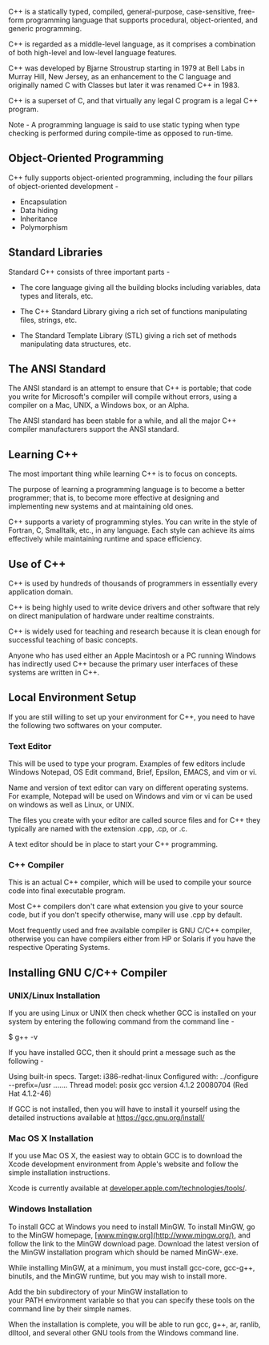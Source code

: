 C++ is a statically typed, compiled, general-purpose, case-sensitive, free-form programming language that supports procedural, object-oriented, and generic programming.

C++ is regarded as a middle-level language, as it comprises a combination of both high-level and low-level language features.

C++ was developed by Bjarne Stroustrup starting in 1979 at Bell Labs in Murray Hill, New Jersey, as an enhancement to the C language and originally named C with Classes but later it was renamed C++ in 1983.

C++ is a superset of C, and that virtually any legal C program is a legal C++ program.

Note - A programming language is said to use static typing when type checking is performed during compile-time as opposed to run-time.

Object-Oriented Programming
---------------------------

C++ fully supports object-oriented programming, including the four pillars of object-oriented development -

-   Encapsulation
-   Data hiding
-   Inheritance
-   Polymorphism

Standard Libraries
------------------

Standard C++ consists of three important parts -

-   The core language giving all the building blocks including variables, data types and literals, etc.

-   The C++ Standard Library giving a rich set of functions manipulating files, strings, etc.

-   The Standard Template Library (STL) giving a rich set of methods manipulating data structures, etc.

The ANSI Standard
-----------------

The ANSI standard is an attempt to ensure that C++ is portable; that code you write for Microsoft's compiler will compile without errors, using a compiler on a Mac, UNIX, a Windows box, or an Alpha.

The ANSI standard has been stable for a while, and all the major C++ compiler manufacturers support the ANSI standard.

Learning C++
------------

The most important thing while learning C++ is to focus on concepts.

The purpose of learning a programming language is to become a better programmer; that is, to become more effective at designing and implementing new systems and at maintaining old ones.

C++ supports a variety of programming styles. You can write in the style of Fortran, C, Smalltalk, etc., in any language. Each style can achieve its aims effectively while maintaining runtime and space efficiency.

Use of C++
----------

C++ is used by hundreds of thousands of programmers in essentially every application domain.

C++ is being highly used to write device drivers and other software that rely on direct manipulation of hardware under realtime constraints.

C++ is widely used for teaching and research because it is clean enough for successful teaching of basic concepts.

Anyone who has used either an Apple Macintosh or a PC running Windows has indirectly used C++ because the primary user interfaces of these systems are written in C++.

Local Environment Setup
-----------------------

If you are still willing to set up your environment for C++, you need to have the following two softwares on your computer.

### Text Editor

This will be used to type your program. Examples of few editors include Windows Notepad, OS Edit command, Brief, Epsilon, EMACS, and vim or vi.

Name and version of text editor can vary on different operating systems. For example, Notepad will be used on Windows and vim or vi can be used on windows as well as Linux, or UNIX.

The files you create with your editor are called source files and for C++ they typically are named with the extension .cpp, .cp, or .c.

A text editor should be in place to start your C++ programming.

### C++ Compiler

This is an actual C++ compiler, which will be used to compile your source code into final executable program.

Most C++ compilers don't care what extension you give to your source code, but if you don't specify otherwise, many will use .cpp by default.

Most frequently used and free available compiler is GNU C/C++ compiler, otherwise you can have compilers either from HP or Solaris if you have the respective Operating Systems.

Installing GNU C/C++ Compiler
-----------------------------

### UNIX/Linux Installation

If you are using Linux or UNIX then check whether GCC is installed on your system by entering the following command from the command line -

$ g++ -v

If you have installed GCC, then it should print a message such as the following -

Using built-in specs.
Target: i386-redhat-linux
Configured with: ../configure --prefix=/usr .......
Thread model: posix
gcc version 4.1.2 20080704 (Red Hat 4.1.2-46)

If GCC is not installed, then you will have to install it yourself using the detailed instructions available at <https://gcc.gnu.org/install/>

### Mac OS X Installation

If you use Mac OS X, the easiest way to obtain GCC is to download the Xcode development environment from Apple's website and follow the simple installation instructions.

Xcode is currently available at [developer.apple.com/technologies/tools/](https://developer.apple.com/technologies/tools/).

### Windows Installation

To install GCC at Windows you need to install MinGW. To install MinGW, go to the MinGW homepage, [www.mingw.org](http://www.mingw.org/), and follow the link to the MinGW download page. Download the latest version of the MinGW installation program which should be named MinGW-<version>.exe.

While installing MinGW, at a minimum, you must install gcc-core, gcc-g++, binutils, and the MinGW runtime, but you may wish to install more.

Add the bin subdirectory of your MinGW installation to your PATH environment variable so that you can specify these tools on the command line by their simple names.

When the installation is complete, you will be able to run gcc, g++, ar, ranlib, dlltool, and several other GNU tools from the Windows command line.
